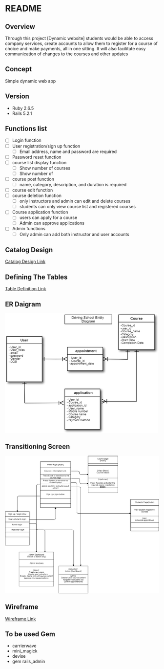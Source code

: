 # README

## Overview
Through this project [Dynamic website] students would be able to access company services, create accounts to allow them to register for a course of choice and make payments, all in one sitting. It will also facilitate easy communication of changes to the courses and other updates

## Concept
Simple dynamic web app

## Version
* Ruby 2.6.5
* Rails 5.2.1

## Functions list
- [ ] Login function
- [ ] User registration/sign up function
  - [ ] Email address, name and password are required
- [ ] Password reset function
- [ ] course list display function
  - [ ] Show number of courses
  - [ ] Show number of
- [ ] course post function
  - [ ] name, category, description, and duration is required
- [ ] course edit function
- [ ] course deletion function
  - [ ] only instructors and admin can edit and delete courses
  - [ ] students can only view  course list and registered courses
- [ ] Course application function
  - [ ] users can apply for a course
  - [ ] Admin can approve applications
- [ ] Admin functions
  - [ ] Only admin can add both instructor and user accounts

## Catalog Design
[Catalog Design Link](https://docs.google.com/document/d/1utfTTpQrPYAB3HXLfvqS88oLrv2vVJqF1BLziI6qtQI/edit#)

## Defining The Tables
[Table Definition Link](https://docs.google.com/spreadsheets/d/1cULE4jrao564zrvyAFPQfH5xpWEXRTGO/edit#gid=1915891721)

## ER Daigram
<img src="pictures/ERsugoi.png">

## Transitioning Screen
<img src="pictures/transcreen.png" width="800">

## Wireframe
[Wireframe Link](https://docs.google.com/document/d/1uNSxoU56xIbRztiEP1dTLvfPA4ptXC51bslguBddIP8/edit)

## To be used Gem
  * carrierwave
  * mini_magick
  * devise
  * gem rails_admin
